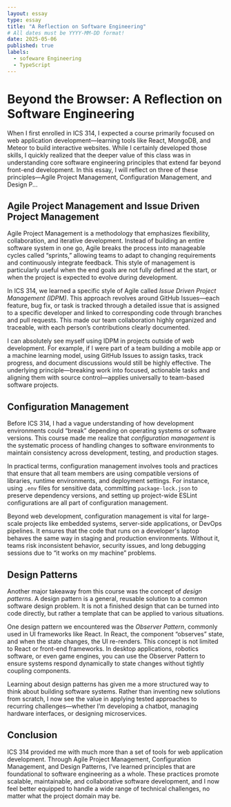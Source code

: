 ```yaml
---
layout: essay
type: essay
title: "A Reflection on Software Engineering"
# All dates must be YYYY-MM-DD format!
date: 2025-05-06
published: true
labels:
  - sofeware Engineering
  - TypeScript
---
```


# Beyond the Browser: A Reflection on Software Engineering

When I first enrolled in ICS 314, I expected a course primarily focused on web application development—learning tools like React, MongoDB, and Meteor to build interactive websites. While I certainly developed those skills, I quickly realized that the deeper value of this class was in understanding core software engineering principles that extend far beyond front-end development. In this essay, I will reflect on three of these principles—Agile Project Management, Configuration Management, and Design P...

## Agile Project Management and Issue Driven Project Management

Agile Project Management is a methodology that emphasizes flexibility, collaboration, and iterative development. Instead of building an entire software system in one go, Agile breaks the process into manageable cycles called “sprints,” allowing teams to adapt to changing requirements and continuously integrate feedback. This style of management is particularly useful when the end goals are not fully defined at the start, or when the project is expected to evolve during development.

In ICS 314, we learned a specific style of Agile called *Issue Driven Project Management (IDPM)*. This approach revolves around GitHub Issues—each feature, bug fix, or task is tracked through a detailed issue that is assigned to a specific developer and linked to corresponding code through branches and pull requests. This made our team collaboration highly organized and traceable, with each person’s contributions clearly documented.

I can absolutely see myself using IDPM in projects outside of web development. For example, if I were part of a team building a mobile app or a machine learning model, using GitHub Issues to assign tasks, track progress, and document discussions would still be highly effective. The underlying principle—breaking work into focused, actionable tasks and aligning them with source control—applies universally to team-based software projects.

## Configuration Management

Before ICS 314, I had a vague understanding of how development environments could “break” depending on operating systems or software versions. This course made me realize that *configuration management* is the systematic process of handling changes to software environments to maintain consistency across development, testing, and production stages.

In practical terms, configuration management involves tools and practices that ensure that all team members are using compatible versions of libraries, runtime environments, and deployment settings. For instance, using `.env` files for sensitive data, committing `package-lock.json` to preserve dependency versions, and setting up project-wide ESLint configurations are all part of configuration management.

Beyond web development, configuration management is vital for large-scale projects like embedded systems, server-side applications, or DevOps pipelines. It ensures that the code that runs on a developer's laptop behaves the same way in staging and production environments. Without it, teams risk inconsistent behavior, security issues, and long debugging sessions due to “it works on my machine” problems.

## Design Patterns

Another major takeaway from this course was the concept of *design patterns*. A design pattern is a general, reusable solution to a common software design problem. It is not a finished design that can be turned into code directly, but rather a template that can be applied to various situations.

One design pattern we encountered was the *Observer Pattern*, commonly used in UI frameworks like React. In React, the component “observes” state, and when the state changes, the UI re-renders. This concept is not limited to React or front-end frameworks. In desktop applications, robotics software, or even game engines, you can use the Observer Pattern to ensure systems respond dynamically to state changes without tightly coupling components.

Learning about design patterns has given me a more structured way to think about building software systems. Rather than inventing new solutions from scratch, I now see the value in applying tested approaches to recurring challenges—whether I’m developing a chatbot, managing hardware interfaces, or designing microservices.

## Conclusion

ICS 314 provided me with much more than a set of tools for web application development. Through Agile Project Management, Configuration Management, and Design Patterns, I’ve learned principles that are foundational to software engineering as a whole. These practices promote scalable, maintainable, and collaborative software development, and I now feel better equipped to handle a wide range of technical challenges, no matter what the project domain may be.
